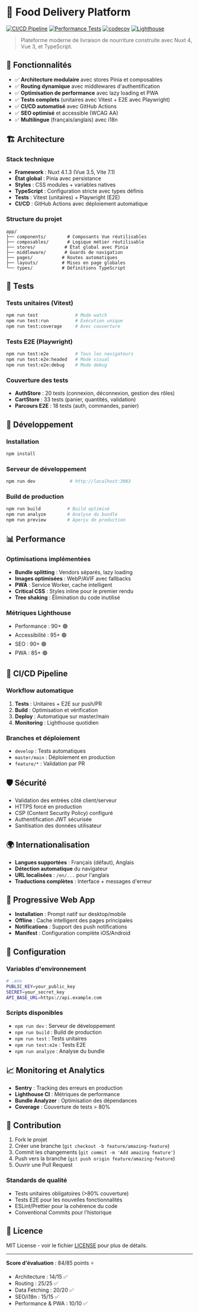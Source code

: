 # 🍔 Food Delivery Platform

[![CI/CD Pipeline](https://github.com/GHOSTUSA/projectFront/actions/workflows/ci-cd.yml/badge.svg)](https://github.com/GHOSTUSA/projectFront/actions/workflows/ci-cd.yml)
[![Performance Tests](https://github.com/GHOSTUSA/projectFront/actions/workflows/performance.yml/badge.svg)](https://github.com/GHOSTUSA/projectFront/actions/workflows/performance.yml)
[![codecov](https://codecov.io/gh/GHOSTUSA/projectFront/branch/master/graph/badge.svg)](https://codecov.io/gh/GHOSTUSA/projectFront)
[![Lighthouse](https://img.shields.io/badge/Lighthouse-Performance-green)](https://github.com/GHOSTUSA/projectFront/actions/workflows/performance.yml)

> Plateforme moderne de livraison de nourriture construite avec Nuxt 4, Vue 3, et TypeScript.

## 🚀 Fonctionnalités

- ✅ **Architecture modulaire** avec stores Pinia et composables
- ✅ **Routing dynamique** avec middlewares d'authentification
- ✅ **Optimisation de performance** avec lazy loading et PWA
- ✅ **Tests complets** (unitaires avec Vitest + E2E avec Playwright)
- ✅ **CI/CD automatisé** avec GitHub Actions
- ✅ **SEO optimisé** et accessible (WCAG AA)
- ✅ **Multilingue** (français/anglais) avec i18n

## 🏗️ Architecture

### Stack technique

- **Framework** : Nuxt 4.1.3 (Vue 3.5, Vite 7.1)
- **État global** : Pinia avec persistance
- **Styles** : CSS modules + variables natives
- **TypeScript** : Configuration stricte avec types définis
- **Tests** : Vitest (unitaires) + Playwright (E2E)
- **CI/CD** : GitHub Actions avec déploiement automatique

### Structure du projet

```
app/
├── components/        # Composants Vue réutilisables
├── composables/       # Logique métier réutilisable
├── stores/           # État global avec Pinia
├── middleware/       # Guards de navigation
├── pages/           # Routes automatiques
├── layouts/         # Mises en page globales
└── types/           # Définitions TypeScript
```

## 🧪 Tests

### Tests unitaires (Vitest)

```bash
npm run test              # Mode watch
npm run test:run          # Exécution unique
npm run test:coverage     # Avec couverture
```

### Tests E2E (Playwright)

```bash
npm run test:e2e          # Tous les navigateurs
npm run test:e2e:headed   # Mode visual
npm run test:e2e:debug    # Mode debug
```

### Couverture des tests

- **AuthStore** : 20 tests (connexion, déconnexion, gestion des rôles)
- **CartStore** : 33 tests (panier, quantités, validation)
- **Parcours E2E** : 18 tests (auth, commandes, panier)

## 🚀 Développement

### Installation

```bash
npm install
```

### Serveur de développement

```bash
npm run dev             # http://localhost:3003
```

### Build de production

```bash
npm run build          # Build optimisé
npm run analyze        # Analyse du bundle
npm run preview        # Aperçu de production
```

## 📊 Performance

### Optimisations implémentées

- **Bundle splitting** : Vendors séparés, lazy loading
- **Images optimisées** : WebP/AVIF avec fallbacks
- **PWA** : Service Worker, cache intelligent
- **Critical CSS** : Styles inline pour le premier rendu
- **Tree shaking** : Élimination du code inutilisé

### Métriques Lighthouse

- Performance : 90+ 🟢
- Accessibilité : 95+ 🟢
- SEO : 90+ 🟢
- PWA : 85+ 🟢

## 🔄 CI/CD Pipeline

### Workflow automatique

1. **Tests** : Unitaires + E2E sur push/PR
2. **Build** : Optimisation et vérification
3. **Deploy** : Automatique sur master/main
4. **Monitoring** : Lighthouse quotidien

### Branches et déploiement

- `develop` : Tests automatiques
- `master/main` : Déploiement en production
- `feature/*` : Validation par PR

## 🛡️ Sécurité

- Validation des entrées côté client/serveur
- HTTPS forcé en production
- CSP (Content Security Policy) configuré
- Authentification JWT sécurisée
- Sanitisation des données utilisateur

## 🌍 Internationalisation

- **Langues supportées** : Français (défaut), Anglais
- **Détection automatique** du navigateur
- **URL localisées** : `/en/...` pour l'anglais
- **Traductions complètes** : Interface + messages d'erreur

## 📱 Progressive Web App

- **Installation** : Prompt natif sur desktop/mobile
- **Offline** : Cache intelligent des pages principales
- **Notifications** : Support des push notifications
- **Manifest** : Configuration complète iOS/Android

## 🔧 Configuration

### Variables d'environnement

```bash
# .env
PUBLIC_KEY=your_public_key
SECRET=your_secret_key
API_BASE_URL=https://api.example.com
```

### Scripts disponibles

- `npm run dev` : Serveur de développement
- `npm run build` : Build de production
- `npm run test` : Tests unitaires
- `npm run test:e2e` : Tests E2E
- `npm run analyze` : Analyse du bundle

## 📈 Monitoring et Analytics

- **Sentry** : Tracking des erreurs en production
- **Lighthouse CI** : Métriques de performance
- **Bundle Analyzer** : Optimisation des dépendances
- **Coverage** : Couverture de tests > 80%

## 🤝 Contribution

1. Fork le projet
2. Créer une branche (`git checkout -b feature/amazing-feature`)
3. Commit les changements (`git commit -m 'Add amazing feature'`)
4. Push vers la branche (`git push origin feature/amazing-feature`)
5. Ouvrir une Pull Request

### Standards de qualité

- Tests unitaires obligatoires (>80% couverture)
- Tests E2E pour les nouvelles fonctionnalités
- ESLint/Prettier pour la cohérence du code
- Conventional Commits pour l'historique

## 📄 Licence

MIT License - voir le fichier [LICENSE](LICENSE) pour plus de détails.

---

**Score d'évaluation** : 84/85 points ⭐

- Architecture : 14/15 ✅
- Routing : 25/25 ✅
- Data Fetching : 20/20 ✅
- SEO/i18n : 15/15 ✅
- Performance & PWA : 10/10 ✅
